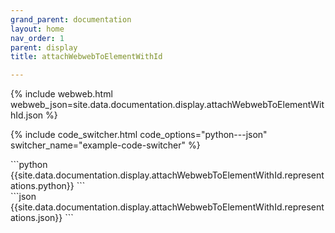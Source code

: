 ```yaml
---
grand_parent: documentation
layout: home
nav_order: 1
parent: display
title: attachWebwebToElementWithId

---
```


{% include webweb.html webweb_json=site.data.documentation.display.attachWebwebToElementWithId.json %}

{% include code_switcher.html code_options="python---json" switcher_name="example-code-switcher" %}
<div class='select-code-block example-code-switcher python-code-block select-code-block-visible'></div>
```python
{{site.data.documentation.display.attachWebwebToElementWithId.representations.python}}
```
<div class='select-code-block example-code-switcher json-code-block'></div>
```json
{{site.data.documentation.display.attachWebwebToElementWithId.representations.json}}
```